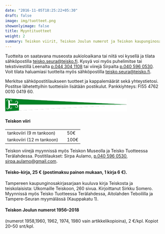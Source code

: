 ```yaml
---
date: "2016-11-05T18:25:22+05:30"
draft: false
image: img/tuotteet.png
showonlyimage: false
title: Myyntituotteet
weight: 2
summary: Teiskon viirit, Teiskon Joulun numerot ja Teiskon kaupunginosakirja Ulkomaille Teiskoon. Katso lisätiedot!
---
```


Tuotteita on saatavana museosta aukioloaikana tai niitä voi kysellä ja tilata sähköpostilla [teisko.seura@teisko.fi](mailto:teisko.seura@teisko.fi).
Kysyä voi myös puhelimitse tai tekstiviestillä Leenalta [p.044 304 1108](tel:0443041108) tai viirejä Sirpalta [p.040 596 0530](tel:0405960530).
Voit tilata haluamiasi tuotteita myös sähköpostilla [teisko.seura@teisko.fi](mailto:teisko.seura@teisko.fi).

Merkitse sähköpostitilaukseen tuotteet ja kappalemäärät sekä yhteystietosi.
Postitse lähetettyihin tuotteisiin lisätään postikulut.
Pankkiyhteys: FI55 4762 0010 0419 60.

![plot](../../img/viiri2.png)

#### Teiskon viiri

|               |       |
|-------------------------------|------------|
| tankoviiri (9 m  tankoon)   | 50€    |
| tankoviiri (12 m  tankoon)   &nbsp; &nbsp; |  100€   |


Teiskon viirejä myynnissä myös Teiskon Museolla ja Teisko Tuotteessa Terälahdessa. Postitilaukset: Sirpa Aulamo, [p.040 596 0530](tel:0405960530), [sirpa.aulamo@gmail.com](mailto:sirpa.aulamo@gmail.com).

#### Teisko-kirja, 25 € (postimaksu painon mukaan, 1 kirja 6 €).
Tampereen kaupunginosakirjasarjaan kuuluva kirja Teiskosta ja teiskolaisista: Ulkomaille Teiskoon, 260 sivua. Kirjoittanut Sirkku Somero.
Myynnissä myös Teisko Tuotteessa Terälahdessa, Aitolahden Teboililla ja Tampere-Seuran myymälässä (Kauppakatu 1).

#### Teiskon Joulun numerot 1956–2018 

(numerot 1958,1960, 1962, 1974, 1980 vain artikkelikopioina), 2 €/kpl. Kopiot 20–50 snt/kpl.
